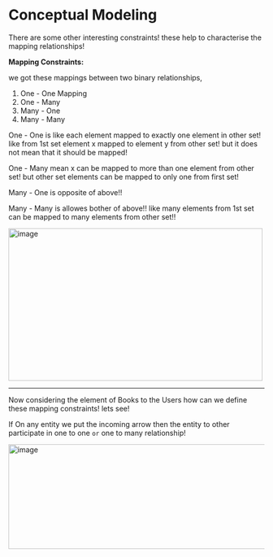 # Conceptual Modeling

There are some other interesting constraints! these help to characterise the mapping relationships!

**Mapping Constraints:**

we got these mappings between two binary relationships,

1. One - One Mapping
2. One - Many
3. Many - One
4. Many - Many


One - One is like each element mapped to exactly one element in other set! like from 1st set element x mapped to element y from other set! but it does not mean that it should be mapped!

One - Many mean x can be mapped to more than one element from other set! but other set elements can be mapped to only one from first set!

Many - One is opposite of above!! 

Many - Many is allowes bother of above!! like many elements from 1st set can be mapped to many elements from other set!!

<img width="500" height="300" alt="image" src="https://github.com/user-attachments/assets/558c2917-cba5-4a91-b9c7-617291fe20ea" />


<hr>

Now considering the element of Books to the Users how can we define these mapping constraints! lets see!

If On any entity we put the incoming arrow then the entity to other participate in one to one `or` one to many relationship!

<img width="1029" height="206" alt="image" src="https://github.com/user-attachments/assets/f53f6de1-bd8b-4368-ac83-181d5762174a" />
